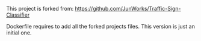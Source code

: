 This project is forked from:
https://github.com/JunWorks/Traffic-Sign-Classifier


Dockerfile requires to add all the forked projects files. This version is just an initial one.
